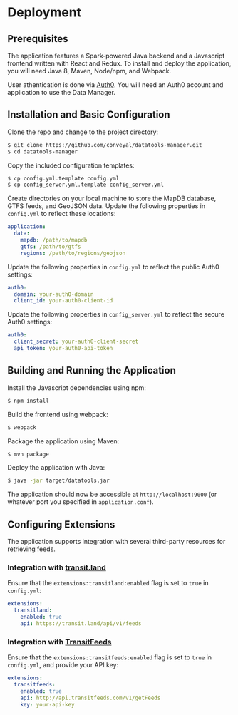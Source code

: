 # Deployment

## Prerequisites

The application features a Spark-powered Java backend and a Javascript frontend written with React and Redux. To install and deploy the application, you will need Java 8, Maven, Node/npm, and Webpack.

User athentication is done via [Auth0](http://auth0.com). You will need an Auth0 account and application to use the Data Manager.

## Installation and Basic Configuration

Clone the repo and change to the project directory:

```bash
$ git clone https://github.com/conveyal/datatools-manager.git
$ cd datatools-manager
```

Copy the included configuration templates:

```bash
$ cp config.yml.template config.yml
$ cp config_server.yml.template config_server.yml
```

Create directories on your local machine to store the MapDB database, GTFS feeds, and GeoJSON data. Update the following properties in `config.yml` to reflect these locations:

```yaml
application:
  data:
    mapdb: /path/to/mapdb
    gtfs: /path/to/gtfs
    regions: /path/to/regions/geojson
```

Update the following properties in `config.yml` to reflect the public Auth0 settings:

```yaml
auth0:
  domain: your-auth0-domain
  client_id: your-auth0-client-id
```

Update the following properties in `config_server.yml` to reflect the secure Auth0 settings:

```yaml
auth0:
  client_secret: your-auth0-client-secret
  api_token: your-auth0-api-token
```

## Building and Running the Application

Install the Javascript dependencies using npm:

```bash
$ npm install
```

Build the frontend using webpack:

```bash
$ webpack
```

Package the application using Maven:

```bash
$ mvn package
```

Deploy the application with Java:

```bash
$ java -jar target/datatools.jar
```

The application should now be accessible at `http://localhost:9000` (or whatever port you specified in `application.conf`).

## Configuring Extensions

The application supports integration with several third-party resources for retrieving feeds.

### Integration with [transit.land](https://transit.land/)

Ensure that the `extensions:transitland:enabled` flag is set to `true` in `config.yml`:

```yaml
extensions:
  transitland:
    enabled: true
    api: https://transit.land/api/v1/feeds
```

### Integration with [TransitFeeds](http://transitfeeds.com/)

Ensure that the `extensions:transitfeeds:enabled` flag is set to `true` in `config.yml`, and provide your API key:

```yaml
extensions:
  transitfeeds:
    enabled: true
    api: http://api.transitfeeds.com/v1/getFeeds
    key: your-api-key
```
